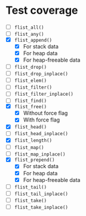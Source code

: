 # Test coverage

- [ ] `flist_all()`
- [ ] `flist_any()`
- [x] `flist_append()`
  - [x] For stack data
  - [x] For heap data
  - [x] For heap-freeable data
- [ ] `flist_drop()`
- [ ] `flist_drop_inplace()`
- [ ] `flist_elem()`
- [ ] `flist_filter()`
- [ ] `flist_filter_inplace()`
- [ ] `flist_find()`
- [x] `flist_free()`
  - [x] Without force flag
  - [x] With force flag
- [x] `flist_head()`
- [ ] `flist_head_inplace()`
- [x] `flist_length()`
- [ ] `flist_map()`
- [ ] `flist_map_inplace()`
- [x] `flist_prepend()`
  - [x] For stack data
  - [x] For heap data
  - [x] For heap-freeable data
- [ ] `flist_tail()`
- [ ] `flist_tail_inplace()`
- [ ] `flist_take()`
- [ ] `flist_take_inplace()`
